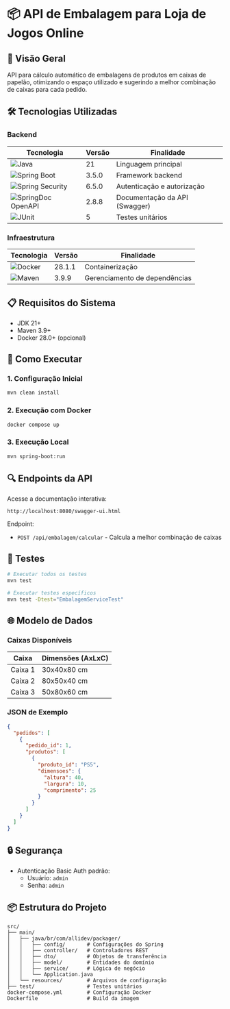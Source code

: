 # 📦 API de Embalagem para Loja de Jogos Online

## 🌟 Visão Geral
API para cálculo automático de embalagens de produtos em caixas de papelão, otimizando o espaço utilizado e sugerindo a melhor combinação de caixas para cada pedido.

## 🛠️ Tecnologias Utilizadas

### Backend
| Tecnologia | Versão | Finalidade |
|------------|--------|------------|
| ![Java](https://img.shields.io/badge/Java-21-007396?logo=openjdk) | 21 | Linguagem principal |
| ![Spring Boot](https://img.shields.io/badge/Spring_Boot-3.5.0-6DB33F?logo=spring) | 3.5.0 | Framework backend |
| ![Spring Security](https://img.shields.io/badge/Spring_Security-6.5.0-6DB33F?logo=spring) | 6.5.0 | Autenticação e autorização |
| ![SpringDoc OpenAPI](https://img.shields.io/badge/SpringDoc-2.8.8-6DB33F?logo=swagger) | 2.8.8 | Documentação da API (Swagger) |
| ![JUnit](https://img.shields.io/badge/JUnit-5-25A162?logo=junit5) | 5 | Testes unitários |

### Infraestrutura
| Tecnologia | Versão | Finalidade |
|------------|--------|------------|
| ![Docker](https://img.shields.io/badge/Docker-28.1.1-2496ED?logo=docker) | 28.1.1 | Containerização |
| ![Maven](https://img.shields.io/badge/Maven-3.9.9-C71A36?logo=apachemaven) | 3.9.9 | Gerenciamento de dependências |

## 📋 Requisitos do Sistema
- JDK 21+
- Maven 3.9+
- Docker 28.0+ (opcional)

## 🚀 Como Executar

### 1. Configuração Inicial
```bash
mvn clean install
```

### 2. Execução com Docker
```bash
docker compose up
```

### 3. Execução Local
```bash
mvn spring-boot:run
```

## 🔍 Endpoints da API

Acesse a documentação interativa:
```
http://localhost:8080/swagger-ui.html
```

Endpoint:
- `POST /api/embalagem/calcular` - Calcula a melhor combinação de caixas

## 🧪 Testes
```bash
# Executar todos os testes
mvn test

# Executar testes específicos
mvn test -Dtest="EmbalagemServiceTest"
```

## 🌐 Modelo de Dados

### Caixas Disponíveis
| Caixa | Dimensões (AxLxC) |
|-------|------------------|
| Caixa 1 | 30x40x80 cm |
| Caixa 2 | 80x50x40 cm |
| Caixa 3 | 50x80x60 cm |

### JSON de Exemplo
```json
{
  "pedidos": [
    {
      "pedido_id": 1,
      "produtos": [
        {
          "produto_id": "PS5",
          "dimensoes": {
            "altura": 40,
            "largura": 10,
            "comprimento": 25
          }
        }
      ]
    }
  ]
}
```

## 🔒 Segurança
- Autenticação Basic Auth padrão:
  - Usuário: `admin`
  - Senha: `admin`

## 📦 Estrutura do Projeto
```
src/
├── main/
│   ├── java/br/com/allidev/packager/
│   │   ├── config/       # Configurações do Spring
│   │   ├── controller/   # Controladores REST
│   │   ├── dto/          # Objetos de transferência
│   │   ├── model/        # Entidades do domínio
│   │   ├── service/      # Lógica de negócio
│   │   └── Application.java
│   └── resources/        # Arquivos de configuração
├── test/                 # Testes unitários
docker-compose.yml        # Configuração Docker
Dockerfile                # Build da imagem
```
